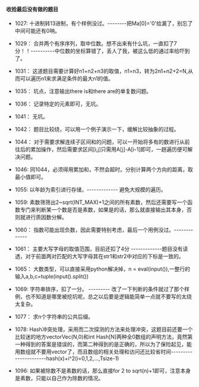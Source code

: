 #### 收拾最后没有做的题目

- 1027: 十进制转13进制，有个样例没过。--------把Ma[0]='0'给漏了，别忘了中间可能还有0呐。
- 1029： 合并两个有序序列，取中位数。想不出来有什么坑，一直扣了7分！！----------中位数的坐标算错了，丢人了我，被这么低的通过率给吓到了。
- 1031： 这道题目需要计算好n1+n2+n3的取值，n1=n3，转为2n1+n2+2=N,从而可以遍历n1来求满足条件的最大n1的值。
- 1035： 坑点，注意输出there is和there are的单复数问题。
- 1036： 记录特定的元素即可，无坑。
- 1041： 无坑。
- 1042： 题目比较绕，可以用一个例子演示一下，缓解比较抽象的过程。
- 1044： 对于需要求解连续子区间和的问题，可以一开始将多有的数进行从前往后的累加操作，然后需要求区间[i,j]只需用A[j]-A[i-1]即可，一趟遍历便可解决问题。
- 1046: 同1044，必须得用累加和，不然会超时。分别计算两个方向的距离，取最小值即可。
- 1055: 以年龄为索引进行存储，------------- 避免大规模的遍历。
- 1059: 素数筛筛出2~sqrt(INT_MAX)+1之间的所有素数，然后还需要写一个函数专门来判断某一个数是否是素数，如果是的话，那么就直接输出其本身，否则就进行质因数分解。

- 1060： 指数可能出现负数，因此需要特别考虑，最后一个用例没过。-------------
- 1061： 主要大写字母的取值范围，目前还扣了4分 -------------题目没有读透，对于前面两对匹配的大写字母其在str1和str2中对应的下标是一致的。
- 1065： 大数类型，可以直接采用python解决掉，n = eval(input()),一整行的输入a,b,c=tuple(input().split())
- 1069: 字符串排序，扣了一分。 --------- 改了一下判断的条件就过了那个样例，也不知道是哪里被挖坑呢，总之以后要是逻辑能简单一点就不要写的太绕太复杂。
- 1077： 求n个字符串的公共后缀。
- 1078: Hash冲突处理，采用而二次探测的方法来处理冲突，这题目前还要一个比较迷的地方vector<int>Vec(N,0)和int Hash[N]两种全0数组的声明方法，竟然第一种得到的答案是错误的，而第二种得到的是正确的，所以为了保险起见，能用数组就不要用vector了，而且数组的相关处理和访问还比较省时间----------------------hash(x)+i^2(i=0,1,2,...,Tsize-1) 
- 1096: 如果被除数不是素数的话，那么直接for 2 to sqrt(n)+1即可，注意本身是素数，只能以自己作为除数的情况。

